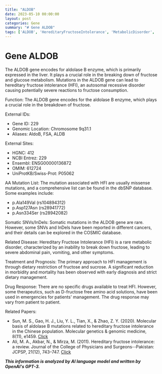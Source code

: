 ```yaml
---
title: "ALDOB"
date: 2023-05-10 00:00:00
layout: post
categories: Gene
summary: "# Gene ALDOB"
tags: ['ALDOB', 'HereditaryFructoseIntolerance', 'MetabolicDisorder', 'MissenseMutations', 'DietaryRestriction', 'Fructose', 'Enzyme', 'GeneticInformationAnalyst']
---
```


# Gene ALDOB

The ALDOB gene encodes for aldolase B enzyme, which is primarily expressed in the liver. It plays a crucial role in the breaking down of fructose and glucose metabolism. Mutations in the ALDOB gene can lead to hereditary fructose intolerance (HFI), an autosomal recessive disorder causing potentially severe reactions to fructose consumption.

Function: The ALDOB gene encodes for the aldolase B enzyme, which plays a crucial role in the breakdown of fructose.

External IDs: 
- Gene ID: 229
- Genomic Location: Chromosome 9q31.1
- Aliases: AldoB, FSA, ALDB

External Sites: 
- HGNC: 412
- NCBI Entrez: 229
- Ensembl: ENSG00000136872
- OMIM: 612724
- UniProtKB/Swiss-Prot: P05062

AA Mutation List: The mutation associated with HFI are usually missense mutations, and a comprehensive list can be found in the dbSNP database. Some examples include:
- p.Ala149Val (rs104894312)
- p.Asp127Asn (rs28941772)
- p.Asn334Ser (rs28942082)

Somatic SNVs/InDels: Somatic mutations in the ALDOB gene are rare. However, some SNVs and InDels have been reported in different cancers, and their details can be explored in the COSMIC database.

Related Disease: Hereditary Fructose Intolerance (HFI) is a rare metabolic disorder, characterized by an inability to break down fructose, leading to severe abdominal pain, vomiting, and other symptoms.

Treatment and Prognosis: The primary approach to HFI management is through dietary restriction of fructose and sucrose. A significant reduction in morbidity and mortality has been observed with early diagnosis and strict dietary management.

Drug Response: There are no specific drugs available to treat HFI. However, some therapeutics, such as D-fructose free amino acid solutions, have been used in emergencies for patients' management. The drug response may vary from patient to patient.

Related Papers:
- Sun, M. S., Gao, H. J., Liu, Y. L., Tian, X., & Zhao, Z. Y. (2020). Molecular basis of aldolase B mutations related to hereditary fructose intolerance in the Chinese population. Molecular genetics & genomic medicine, 8(11), e1459. [Click](https://doi.org/10.1002/mgg3.1459)
- Ali, M. A., Akbar, N., & Mirza, M. (2011). Hereditary fructose intolerance: a review. Journal of the College of Physicians and Surgeons--Pakistan: JCPSP, 21(12), 743–747. [Click](https://doi.org/12.2011/JCPSP.743747)

**_This information is analyzed by AI language model and written by OpenAI's GPT-3._**